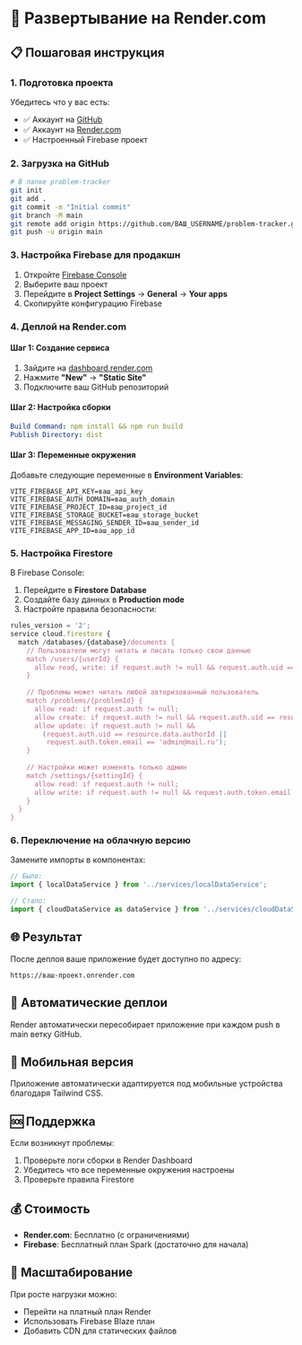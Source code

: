 # 🚀 Развертывание на Render.com

## 📋 Пошаговая инструкция

### 1. **Подготовка проекта**

Убедитесь что у вас есть:
- ✅ Аккаунт на [GitHub](https://github.com)
- ✅ Аккаунт на [Render.com](https://render.com)
- ✅ Настроенный Firebase проект

### 2. **Загрузка на GitHub**

```bash
# В папке problem-tracker
git init
git add .
git commit -m "Initial commit"
git branch -M main
git remote add origin https://github.com/ВАШ_USERNAME/problem-tracker.git
git push -u origin main
```

### 3. **Настройка Firebase для продакшн**

1. Откройте [Firebase Console](https://console.firebase.google.com)
2. Выберите ваш проект
3. Перейдите в **Project Settings** → **General** → **Your apps**
4. Скопируйте конфигурацию Firebase

### 4. **Деплой на Render.com**

#### Шаг 1: Создание сервиса
1. Зайдите на [dashboard.render.com](https://dashboard.render.com)
2. Нажмите **"New"** → **"Static Site"**
3. Подключите ваш GitHub репозиторий

#### Шаг 2: Настройка сборки
```yaml
Build Command: npm install && npm run build
Publish Directory: dist
```

#### Шаг 3: Переменные окружения
Добавьте следующие переменные в **Environment Variables**:

```
VITE_FIREBASE_API_KEY=ваш_api_key
VITE_FIREBASE_AUTH_DOMAIN=ваш_auth_domain
VITE_FIREBASE_PROJECT_ID=ваш_project_id
VITE_FIREBASE_STORAGE_BUCKET=ваш_storage_bucket
VITE_FIREBASE_MESSAGING_SENDER_ID=ваш_sender_id
VITE_FIREBASE_APP_ID=ваш_app_id
```

### 5. **Настройка Firestore**

В Firebase Console:
1. Перейдите в **Firestore Database**
2. Создайте базу данных в **Production mode**
3. Настройте правила безопасности:

```javascript
rules_version = '2';
service cloud.firestore {
  match /databases/{database}/documents {
    // Пользователи могут читать и писать только свои данные
    match /users/{userId} {
      allow read, write: if request.auth != null && request.auth.uid == userId;
    }
    
    // Проблемы может читать любой авторизованный пользователь
    match /problems/{problemId} {
      allow read: if request.auth != null;
      allow create: if request.auth != null && request.auth.uid == resource.data.authorId;
      allow update: if request.auth != null && 
        (request.auth.uid == resource.data.authorId || 
         request.auth.token.email == 'admin@mail.ru');
    }
    
    // Настройки может изменять только админ
    match /settings/{settingId} {
      allow read: if request.auth != null;
      allow write: if request.auth != null && request.auth.token.email == 'admin@mail.ru';
    }
  }
}
```

### 6. **Переключение на облачную версию**

Замените импорты в компонентах:
```typescript
// Было:
import { localDataService } from '../services/localDataService';

// Стало:
import { cloudDataService as dataService } from '../services/cloudDataService';
```

## 🌐 **Результат**

После деплоя ваше приложение будет доступно по адресу:
```
https://ваш-проект.onrender.com
```

## 🔧 **Автоматические деплои**

Render автоматически пересобирает приложение при каждом push в main ветку GitHub.

## 📱 **Мобильная версия**

Приложение автоматически адаптируется под мобильные устройства благодаря Tailwind CSS.

## 🆘 **Поддержка**

Если возникнут проблемы:
1. Проверьте логи сборки в Render Dashboard
2. Убедитесь что все переменные окружения настроены
3. Проверьте правила Firestore

## 💰 **Стоимость**

- **Render.com**: Бесплатно (с ограничениями)
- **Firebase**: Бесплатный план Spark (достаточно для начала)

## 🚀 **Масштабирование**

При росте нагрузки можно:
- Перейти на платный план Render
- Использовать Firebase Blaze план
- Добавить CDN для статических файлов 